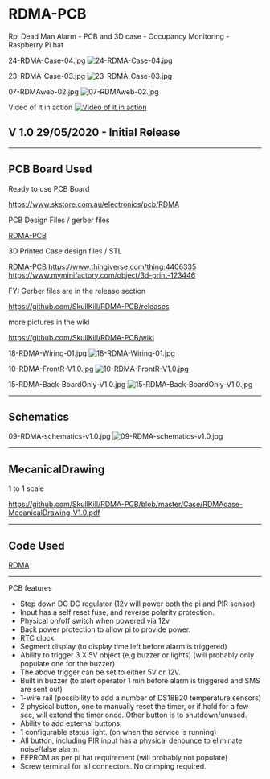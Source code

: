 # RDMA-PCB
Rpi Dead Man Alarm - PCB and 3D case - Occupancy Monitoring - Raspberry Pi hat



24-RDMA-Case-04.jpg
![24-RDMA-Case-04.jpg](https://github.com/SkullKill/RDMA-PCB/wiki/images/24-RDMA-Case-04.jpg)

23-RDMA-Case-03.jpg
![23-RDMA-Case-03.jpg](https://github.com/SkullKill/RDMA-PCB/wiki/images/23-RDMA-Case-03.jpg)

07-RDMAweb-02.jpg
![07-RDMAweb-02.jpg](https://github.com/SkullKill/RDMA-PCB/wiki/images/07-RDMAweb-02.jpg)


Video of it in action
[![Video of it in action](https://img.youtube.com/vi/Ym4e5IUdtps/0.jpg)](https://youtu.be/Ym4e5IUdtps)


## V 1.0 29/05/2020 - Initial Release

  ------------------------------------------------------------
## PCB Board Used

Ready to use PCB Board

https://www.skstore.com.au/electronics/pcb/RDMA


PCB Design Files / gerber files

[RDMA-PCB](https://github.com/SkullKill/RDMA-PCB)

3D Printed Case design files / STL

[RDMA-PCB](https://github.com/SkullKill/RDMA-PCB)
https://www.thingiverse.com/thing:4406335
https://www.myminifactory.com/object/3d-print-123446


FYI Gerber files are in the release section

https://github.com/SkullKill/RDMA-PCB/releases


more pictures in the wiki

https://github.com/SkullKill/RDMA-PCB/wiki

18-RDMA-Wiring-01.jpg
![18-RDMA-Wiring-01.jpg](https://github.com/SkullKill/RDMA-PCB/wiki/images/18-RDMA-Wiring-01.jpg)

10-RDMA-FrontR-V1.0.jpg
![10-RDMA-FrontR-V1.0.jpg](https://github.com/SkullKill/RDMA-PCB/wiki/images/10-RDMA-FrontR-V1.0.jpg)

15-RDMA-Back-BoardOnly-V1.0.jpg
![15-RDMA-Back-BoardOnly-V1.0.jpg](https://github.com/SkullKill/RDMA-PCB/wiki/images/15-RDMA-Back-BoardOnly-V1.0.jpg)

  ------------------------------------------------------------
## Schematics

09-RDMA-schematics-v1.0.jpg
![09-RDMA-schematics-v1.0.jpg](https://github.com/SkullKill/RDMA-PCB/wiki/images/09-RDMA-schematics-v1.0.jpg)

  ------------------------------------------------------------
## MecanicalDrawing

1 to 1 scale 

https://github.com/SkullKill/RDMA-PCB/blob/master/Case/RDMAcase-MecanicalDrawing-V1.0.pdf


  ------------------------------------------------------------
## Code Used

[RDMA](https://github.com/SkullKill/RDMA)

  ------------------------------------------------------------
  
  
PCB features

* Step down DC DC regulator (12v will power both the pi and PIR sensor)
* Input has a self reset fuse, and reverse polarity protection.
* Physical on/off switch when powered via 12v
* Back power protection to allow pi to provide power.
* RTC clock
* Segment display (to display time left before alarm is triggered)
* Ability to trigger 3 X 5V object (e.g buzzer or lights) (will probably only populate one for the buzzer)
* The above trigger can be set to either 5V or 12V.
* Built in buzzer (to alert operator 1 min before alarm is triggered and SMS are sent out)
* 1-wire rail (possibility to add a number of DS18B20 temperature sensors)
* 2 physical button, one to manually reset the timer, or if hold for a few sec, will extend the timer once. Other button is to shutdown/unused.
* Ability to add external buttons.
* 1 configurable status light. (on when the service is running)
* All button, including PIR input has a physical denounce to eliminate noise/false alarm.
* EEPROM as per pi hat requirement (will probably not populate)
* Screw terminal for all connectors. No crimping required.

